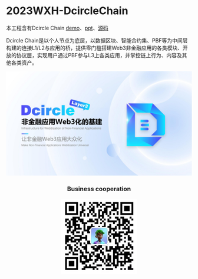 # 2023WXH-DcircleChain

本工程含有Dcircle Chain [demo](demo)、[ppt](ppt)、[源码](src)

<p>Dcircle Chain是以个人节点为底层，以数据区块、智能合约集、PBF等为中间层构建的连接L1/L2与应用的桥，提供零门槛搭建Web3非金融应用的各类模块、开放的协议层，实现用户通过PBF参与L3上各类应用，并掌控链上行为、内容及其他各类资产。<p>
<p><img src=resource/body.jpg /></p>
<div align=center><h3> Business cooperation</h3></div>
<div align=center><img src=resource/qrcode.png width=205 height=205 /></div>